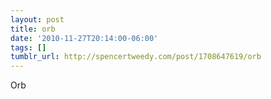 ```yaml
---
layout: post
title: orb
date: '2010-11-27T20:14:00-06:00'
tags: []
tumblr_url: http://spencertweedy.com/post/1708647619/orb
---
```

Orb
